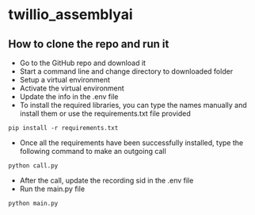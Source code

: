 # twillio_assemblyai
## How to clone the repo and run it
- Go to the GitHub repo and download it
- Start a command line and change directory to downloaded folder
- Setup a virtual environment 
- Activate the virtual environment
- Update the info in the .env file
- To install the required libraries, you can type the names manually and install them or use the requirements.txt file provided

```pip install -r requirements.txt```

- Once all the requirements have been successfully installed, type the following command to make an outgoing call

```python call.py```
- After the call, update the recording sid in the .env file
- Run the main.py file

```python main.py```

